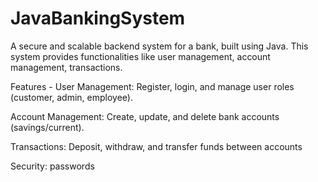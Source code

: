 # JavaBankingSystem
A secure and scalable backend system for a bank, built using Java. This system provides functionalities like user management, account management, transactions.

Features -
User Management: Register, login, and manage user roles (customer, admin, employee).

Account Management: Create, update, and delete bank accounts (savings/current).

Transactions: Deposit, withdraw, and transfer funds between accounts

Security: passwords
